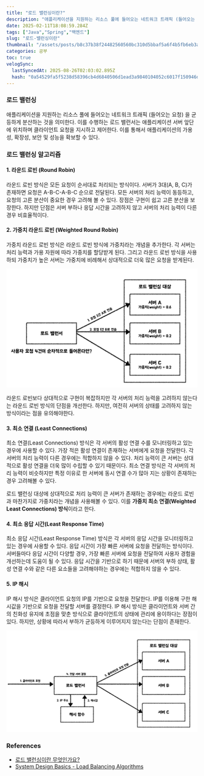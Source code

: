 ```yaml
---
title: "로드 밸런싱이란?"
description: "애플리케이션을 지원하는 리소스 풀에 들어오는 네트워크 트래픽 (들어오는 요청) 을 균등하게 분산하는 것을 의미한다. 이를 수행하는 로드 밸런서는 애플리케이션 서버 앞단에 위치하며 클라이언트 요청을 지시하고 제어한다. 이를 통해서 애플리케이션의 가용성, 확장성, 보안 및"
date: 2025-02-11T18:08:59.284Z
tags: ["Java","Spring","백엔드"]
slug: "로드-밸런싱이란"
thumbnail: "/assets/posts/b8c37b38f24482560560bc310d5bbaf5a6f4b5fb6eb3a2aa1f1fab04126cf49f.png"
categories: 공부
toc: true
velogSync:
  lastSyncedAt: 2025-08-26T02:03:02.895Z
  hash: "0a54529fa5f5238d58396cb4d6840506d1ead3a9840104052c6017f150946dd9"
---
```


### 로드 밸런싱
애플리케이션을 지원하는 리소스 풀에 들어오는 네트워크 트래픽 (들어오는 요청) 을 균등하게 분산하는 것을 의미한다. 이를 수행하는 로드 밸런서는 애플리케이션 서버 앞단에 위치하며 클라이언트 요청을 지시하고 제어한다. 이를 통해서 애플리케이션의 가용성, 확장성, 보안 및 성능을 확보할 수 있다.

### 로드 밸런싱 알고리즘

#### 1. 라운드 로빈 (Round Robin)
라운드 로빈 방식은 모든 요청이 순서대로 처리되는 방식이다. 서버가 3대(A, B, C)가 존재하면 요청은 A-B-C-A-B-C 순으로 전달된다. 모든 서버의 처리 능력이 동등하고, 요청의 고른 분산이 중요한 경우 고려해 볼 수 있다. 장점은 구현이 쉽고 고른 분산을 보장한다. 하지만 단점은 서버 부하나 응답 시간을 고려하지 않고 서버의 처리 능력이 다른 경우 비효율적이다.

#### 2. 가중치 라운드 로빈 (Weighted Round Robin)
가중치 라운드 로빈 방식은 라운드 로빈 방식에 가중치라는 개념을 추가한다. 각 서버는 처리 능력과 가용 자원에 따라 가중치를 할당받게 된다. 그리고 라운드 로빈 방식을 사용하되 가중치가 높은 서버는 가중치에 비례해서 상대적으로 더욱 많은 요청을 받게된다.

![](/assets/posts/26de17c981258f52775c2ed25d03f01075553430cac59f6d376313e323c7a471.png)

라운드 로빈보다 상대적으로 구현이 복잡하지만 각 서버의 처리 능력을 고려하지 않는다는 라운드 로빈 방식의 단점을 개선한다. 하지만, 여전히 서버의 상태를 고려하지 않는 방식이라는 점을 유의해야한다.

#### 3. 최소 연결 (Least Connections)
최소 연결(Least Connections) 방식은 각 서버의 활성 연결 수를 모니터링하고 있는 경우에 사용할 수 있다. 가장 적은 활성 연결이 존재하는 서버에게 요청을 전달한다. 각 서버의 처리 능력이 다른 경우에는 적합하지 않을 수 있다. 처리 능력이 큰 서버는 상대적으로 활성 연결을 더욱 많이 수립할 수 있기 때문이다. 최소 연결 방식은 각 서버의 처리 능력이 비슷하지만 특정 이유로 한 서버에 동시 연결 수가 많아 지는 상황이 존재하는 경우 고려해볼 수 있다.

로드 밸런싱 대상에 상대적으로 처리 능력이 큰 서버가 존재하는 경우에는 라운드 로빈과 마찬가지로 가중치라는 개념을 사용해볼 수 있다. 이를 **가중치 최소 연결(Weighted Least Connections) 방식**이라고 한다.

#### 4. 최소 응답 시간(Least Response Time)
최소 응답 시간(Least Response Time) 방식은 각 서버의 응답 시간을 모니터링하고 있는 경우에 사용할 수 있다. 응답 시간이 가장 빠른 서버에 요청을 전달하는 방식이다. 서버들마다 응답 시간이 다양할 경우, 가장 빠른 서버에 요청을 전달하여 사용자 경험을 개선하는데 도움이 될 수 있다. 응답 시간을 기반으로 하기 때문에 서버의 부하 상태, 활성 연결 수와 같은 다른 요소들을 고려해야하는 경우에는 적합하지 않을 수 있다.

#### 5. IP 해시
IP 해시 방식은 클라이언트 요청의 IP를 기반으로 요청을 전달한다. IP를 이용해 구한 해시값을 기반으로 요청을 전달할 서버를 결정한다. IP 해시 방식은 클라이언트와 서버 간의 친화성 유지에 초점을 맞춘 방식으로 클라이언트의 상태에 관리에 용이하다는 장점이 있다. 하지만, 상황에 따라서 부하가 균등하게 이루어지지 않는다는 단점이 존재한다.

![](/assets/posts/05174a86c4818e89c26d4dc9b475933f6acbd1cbaed35830736933afe94f084c.png)


### References
- [로드 밸런싱이란 무엇인가요?](https://aws.amazon.com/ko/what-is/load-balancing/)
- [System Design Basics - Load Balancing Algorithms](https://dev.to/somadevtoo/system-design-basics-load-balancing-algorithms-2559)